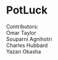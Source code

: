 # PotLuck

Contributors:<br />
Omar Taylor<br />
Souparni Agnihotri<br />
Charles Hubbard<br />
Yazan Okasha<br />
